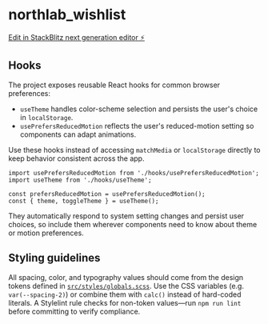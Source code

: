 # northlab_wishlist

[Edit in StackBlitz next generation editor ⚡️](https://stackblitz.com/~/github.com/fehleques/northlab_wishlist)

## Hooks

The project exposes reusable React hooks for common browser preferences:

- `useTheme` handles color-scheme selection and persists the user's choice in `localStorage`.
- `usePrefersReducedMotion` reflects the user's reduced-motion setting so components can adapt animations.

Use these hooks instead of accessing `matchMedia` or `localStorage` directly to keep behavior consistent across the app.

```tsx
import usePrefersReducedMotion from './hooks/usePrefersReducedMotion';
import useTheme from './hooks/useTheme';

const prefersReducedMotion = usePrefersReducedMotion();
const { theme, toggleTheme } = useTheme();
```

They automatically respond to system setting changes and persist user choices, so include them wherever components need to know about theme or motion preferences.

## Styling guidelines

All spacing, color, and typography values should come from the design tokens defined in [`src/styles/globals.scss`](src/styles/globals.scss). Use the CSS variables (e.g. `var(--spacing-2)`) or combine them with `calc()` instead of hard-coded literals. A Stylelint rule checks for non-token values—run `npm run lint` before committing to verify compliance.

